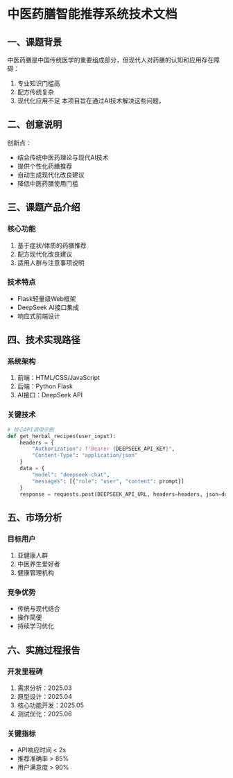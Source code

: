 # 中医药膳智能推荐系统技术文档

## 一、课题背景
中医药膳是中国传统医学的重要组成部分，但现代人对药膳的认知和应用存在障碍：
1. 专业知识门槛高
2. 配方传统复杂
3. 现代化应用不足
本项目旨在通过AI技术解决这些问题。

## 二、创意说明
创新点：
- 结合传统中医药理论与现代AI技术
- 提供个性化药膳推荐
- 自动生成现代化改良建议
- 降低中医药膳使用门槛

## 三、课题产品介绍
### 核心功能
1. 基于症状/体质的药膳推荐
2. 配方现代化改良建议
3. 适用人群与注意事项说明

### 技术特点
- Flask轻量级Web框架
- DeepSeek AI接口集成
- 响应式前端设计

## 四、技术实现路径
### 系统架构
1. 前端：HTML/CSS/JavaScript
2. 后端：Python Flask
3. AI接口：DeepSeek API

### 关键技术
```python
# 核心API调用示例
def get_herbal_recipes(user_input):
    headers = {
        "Authorization": f"Bearer {DEEPSEEK_API_KEY}",
        "Content-Type": "application/json"
    }
    data = {
        "model": "deepseek-chat",
        "messages": [{"role": "user", "content": prompt}]
    }
    response = requests.post(DEEPSEEK_API_URL, headers=headers, json=data)
```

## 五、市场分析
### 目标用户
1. 亚健康人群
2. 中医养生爱好者
3. 健康管理机构

### 竞争优势
- 传统与现代结合
- 操作简便
- 持续学习优化

## 六、实施过程报告
### 开发里程碑
1. 需求分析：2025.03
2. 原型设计：2025.04
3. 核心功能开发：2025.05
4. 测试优化：2025.06

### 关键指标
- API响应时间 < 2s
- 推荐准确率 > 85%
- 用户满意度 > 90%
